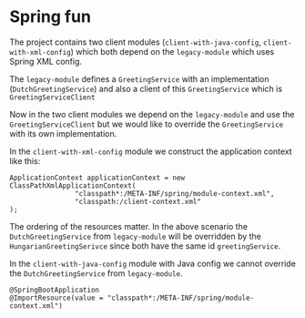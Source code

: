 # Spring fun

The project contains two client modules (`client-with-java-config`, `client-with-xml-config`) which both depend on the  `legacy-module` which uses Spring XML config.

The `legacy-module` defines a `GreetingService` with an implementation (`DutchGreetingService`) and also a client of this `GreetingService` which is `GreetingServiceClient`

Now in the two client modules we depend on the `legacy-module` and use the `GreetingServiceClient` but we would like to override the `GreetingService` with its own implementation. 

In the `client-with-xml-config` module we construct the application context like this:

```
ApplicationContext applicationContext = new ClassPathXmlApplicationContext(
                "classpath*:/META-INF/spring/module-context.xml",
                "classpath:/client-context.xml"
);
```

The ordering of the resources matter. In the above scenario the `DutchGreetingService` from `legacy-module` will be overridden by the `HungarianGreetingSerivce` since both have the same id `greetingService`.


In the `client-with-java-config` module with Java config we cannot override the `DutchGreetingService` from `legacy-module`. 
 
```
@SpringBootApplication
@ImportResource(value = "classpath*:/META-INF/spring/module-context.xml")
```
 



 